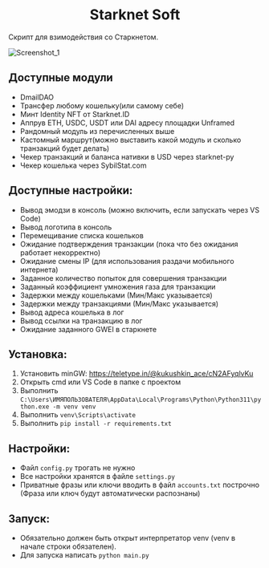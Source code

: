 <h1 align="center">Starknet Soft</h1>
Скрипт для взимодействия со Старкнетом. 

![Screenshot_1](https://github.com/B0R9F3D9/Starknet/assets/131712860/17c8eeb4-4504-498d-bc20-1a44acb5123c)

<h2> Доступные модули </h2>

* DmailDAO
* Трансфер любому кошельку(или самому себе)
* Минт Identity NFT от Starknet.ID
* Аппрув ETH, USDC, USDT или DAI адресу площадки Unframed
* Рандомный модуль из перечисленных выше
* Кастомный маршрут(можно выставить какой модуль и сколько транзакций будет делать)
* Чекер транзакций и баланса нативки в USD через starknet-py
* Чекер кошелька через SybilStat.com

## Доступные настройки:

* Вывод эмодзи в консоль (можно включить, если запускать через VS Code)
* Вывод логотипа в консоль
* Перемещивание списка кошельков
* Ожидание подтверждения транзакции (пока что без ожидания работает некорректно)
* Ожидание смены IP (для использования раздачи мобильного интернета)
* Заданное количество попыток для совершения транзакции
* Заданный коэффициент умножения газа для транзакции
* Задержки между кошельками (Мин/Макс указывается)
* Задержки между транзакциями (Мин/Макс указывается)
* Вывод адреса кошелька в лог
* Вывод ссылки на транзакцию в лог
* Ожидание заданного GWEI в старкнете

## Установка:

1. Установить minGW: https://teletype.in/@kukushkin_ace/cN2AFyqlvKu
2. Открыть cmd или VS Code в папке с проектом
3. Выполнить `C:\Users\ИМЯПОЛЬЗОВАТЕЛЯ\AppData\Local\Programs\Python\Python311\python.exe -m venv venv`
4. Выполнить `venv\Scripts\activate`
5. Выполнить `pip install -r requirements.txt`

## Настройки:

* Файл `config.py` трогать не нужно
* Все настройки хранятся в файле `settings.py`
* Приватные фразы или ключи вводить в файл `accounts.txt` построчно (Фраза или ключ будут автоматически распознаны)

## Запуск:

* Обязательно должен быть открыт интерпретатор venv (venv в начале строки обязателен).
* Для запуска написать `python main.py`
